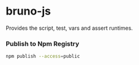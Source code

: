 # bruno-js

Provides the script, test, vars and assert runtimes.

### Publish to Npm Registry

```bash
npm publish --access=public
```
